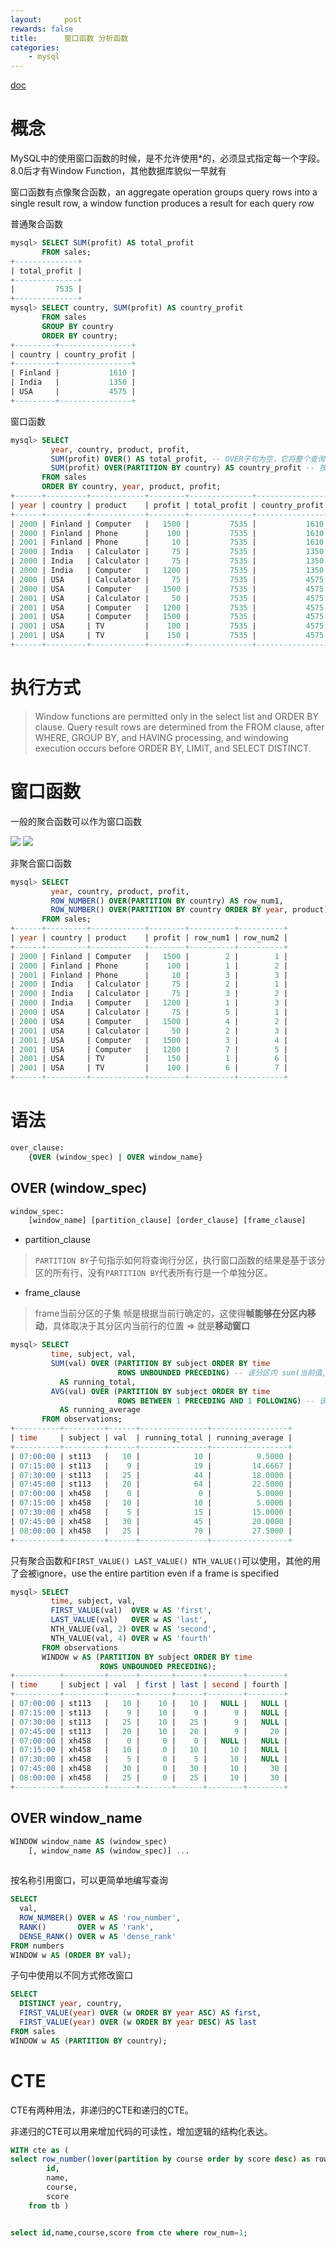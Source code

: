 ```yaml
---
layout:     post
rewards: false
title:      窗口函数 分析函数
categories:
    - mysql
---
```


[doc](https://dev.mysql.com/doc/refman/8.0/en/window-functions.html)


# 概念
MySQL中的使用窗口函数的时候，是不允许使用*的，必须显式指定每一个字段。8.0后才有Window Function，其他数据库貌似一早就有

窗口函数有点像聚合函数，an aggregate operation groups query rows into a single result row, 
a window function produces a result for each query row

普通聚合函数
```sql
mysql> SELECT SUM(profit) AS total_profit
       FROM sales;
+--------------+
| total_profit |
+--------------+
|         7535 |
+--------------+
mysql> SELECT country, SUM(profit) AS country_profit
       FROM sales
       GROUP BY country
       ORDER BY country;
+---------+----------------+
| country | country_profit |
+---------+----------------+
| Finland |           1610 |
| India   |           1350 |
| USA     |           4575 |
+---------+----------------+
```

窗口函数
```sql
mysql> SELECT
         year, country, product, profit,
         SUM(profit) OVER() AS total_profit, -- OVER子句为空，它将整个查询行集视为单个分区。因此，窗函数产生全局和，但对每一行都这样做。
         SUM(profit) OVER(PARTITION BY country) AS country_profit -- 按国家/地区划分行，每个分区（每个国家/地区）生成一个总和。该函数为每个分区行生成此总和。
       FROM sales
       ORDER BY country, year, product, profit;
+------+---------+------------+--------+--------------+----------------+
| year | country | product    | profit | total_profit | country_profit |
+------+---------+------------+--------+--------------+----------------+
| 2000 | Finland | Computer   |   1500 |         7535 |           1610 |
| 2000 | Finland | Phone      |    100 |         7535 |           1610 |
| 2001 | Finland | Phone      |     10 |         7535 |           1610 |
| 2000 | India   | Calculator |     75 |         7535 |           1350 |
| 2000 | India   | Calculator |     75 |         7535 |           1350 |
| 2000 | India   | Computer   |   1200 |         7535 |           1350 |
| 2000 | USA     | Calculator |     75 |         7535 |           4575 |
| 2000 | USA     | Computer   |   1500 |         7535 |           4575 |
| 2001 | USA     | Calculator |     50 |         7535 |           4575 |
| 2001 | USA     | Computer   |   1200 |         7535 |           4575 |
| 2001 | USA     | Computer   |   1500 |         7535 |           4575 |
| 2001 | USA     | TV         |    100 |         7535 |           4575 |
| 2001 | USA     | TV         |    150 |         7535 |           4575 |
+------+---------+------------+--------+--------------+----------------+
```

# 执行方式

> Window functions are permitted only in the select list and ORDER BY clause. 
> Query result rows are determined from the FROM clause, after WHERE, GROUP BY, and HAVING processing,
> and windowing execution occurs before ORDER BY, LIMIT, and SELECT DISTINCT.

# 窗口函数

一般的聚合函数可以作为窗口函数

<span class='gp-2'>
    <img src='https://cdn.jsdelivr.net/gh/631068264/img/006tNc79ly1g20tqixrt3j316c0kojso.jpg' />
    <img src='https://cdn.jsdelivr.net/gh/631068264/img/006tNc79ly1g20tr48ybwj30ug0u00uj.jpg' />
</span>

非聚合窗口函数
```sql
mysql> SELECT
         year, country, product, profit,
         ROW_NUMBER() OVER(PARTITION BY country) AS row_num1,
         ROW_NUMBER() OVER(PARTITION BY country ORDER BY year, product) AS row_num2
       FROM sales;
+------+---------+------------+--------+----------+----------+
| year | country | product    | profit | row_num1 | row_num2 |
+------+---------+------------+--------+----------+----------+
| 2000 | Finland | Computer   |   1500 |        2 |        1 |
| 2000 | Finland | Phone      |    100 |        1 |        2 |
| 2001 | Finland | Phone      |     10 |        3 |        3 |
| 2000 | India   | Calculator |     75 |        2 |        1 |
| 2000 | India   | Calculator |     75 |        3 |        2 |
| 2000 | India   | Computer   |   1200 |        1 |        3 |
| 2000 | USA     | Calculator |     75 |        5 |        1 |
| 2000 | USA     | Computer   |   1500 |        4 |        2 |
| 2001 | USA     | Calculator |     50 |        2 |        3 |
| 2001 | USA     | Computer   |   1500 |        3 |        4 |
| 2001 | USA     | Computer   |   1200 |        7 |        5 |
| 2001 | USA     | TV         |    150 |        1 |        6 |
| 2001 | USA     | TV         |    100 |        6 |        7 |
+------+---------+------------+--------+----------+----------+
```

# 语法
```sql
over_clause:
    {OVER (window_spec) | OVER window_name}
```
## OVER (window_spec)
```sql
window_spec:
    [window_name] [partition_clause] [order_clause] [frame_clause]
```
- partition_clause

> `PARTITION BY`子句指示如何将查询行分区，执行窗口函数的结果是基于该分区的所有行，没有`PARTITION BY`代表所有行是一个单独分区。

- frame_clause

> frame当前分区的子集 帧是根据当前行确定的，这使得**帧能够在分区内移动**，具体取决于其分区内当前行的位置 => 就是**移动窗口**

```sql
mysql> SELECT
         time, subject, val,
         SUM(val) OVER (PARTITION BY subject ORDER BY time
                        ROWS UNBOUNDED PRECEDING) -- 该分区内 sum(当前值,sum(前一个值))
           AS running_total,
         AVG(val) OVER (PARTITION BY subject ORDER BY time
                        ROWS BETWEEN 1 PRECEDING AND 1 FOLLOWING) -- 该分区内 avg(后一个值,当前值,前一个值)
           AS running_average
       FROM observations;
+----------+---------+------+---------------+-----------------+
| time     | subject | val  | running_total | running_average |
+----------+---------+------+---------------+-----------------+
| 07:00:00 | st113   |   10 |            10 |          9.5000 |
| 07:15:00 | st113   |    9 |            19 |         14.6667 |
| 07:30:00 | st113   |   25 |            44 |         18.0000 |
| 07:45:00 | st113   |   20 |            64 |         22.5000 |
| 07:00:00 | xh458   |    0 |             0 |          5.0000 |
| 07:15:00 | xh458   |   10 |            10 |          5.0000 |
| 07:30:00 | xh458   |    5 |            15 |         15.0000 |
| 07:45:00 | xh458   |   30 |            45 |         20.0000 |
| 08:00:00 | xh458   |   25 |            70 |         27.5000 |
+----------+---------+------+---------------+-----------------+
```

只有聚合函数和`FIRST_VALUE() LAST_VALUE() NTH_VALUE()`可以使用，其他的用了会被ignore，use the entire partition even if a frame is specified

```sql
mysql> SELECT
         time, subject, val,
         FIRST_VALUE(val)  OVER w AS 'first',
         LAST_VALUE(val)   OVER w AS 'last',
         NTH_VALUE(val, 2) OVER w AS 'second',
         NTH_VALUE(val, 4) OVER w AS 'fourth'
       FROM observations
       WINDOW w AS (PARTITION BY subject ORDER BY time
                    ROWS UNBOUNDED PRECEDING);
+----------+---------+------+-------+------+--------+--------+
| time     | subject | val  | first | last | second | fourth |
+----------+---------+------+-------+------+--------+--------+
| 07:00:00 | st113   |   10 |    10 |   10 |   NULL |   NULL |
| 07:15:00 | st113   |    9 |    10 |    9 |      9 |   NULL |
| 07:30:00 | st113   |   25 |    10 |   25 |      9 |   NULL |
| 07:45:00 | st113   |   20 |    10 |   20 |      9 |     20 |
| 07:00:00 | xh458   |    0 |     0 |    0 |   NULL |   NULL |
| 07:15:00 | xh458   |   10 |     0 |   10 |     10 |   NULL |
| 07:30:00 | xh458   |    5 |     0 |    5 |     10 |   NULL |
| 07:45:00 | xh458   |   30 |     0 |   30 |     10 |     30 |
| 08:00:00 | xh458   |   25 |     0 |   25 |     10 |     30 |
+----------+---------+------+-------+------+--------+--------+
```


## OVER window_name

```sql
WINDOW window_name AS (window_spec)
    [, window_name AS (window_spec)] ...
    
```

按名称引用窗口，可以更简单地编写查询
```sql
SELECT
  val,
  ROW_NUMBER() OVER w AS 'row_number',
  RANK()       OVER w AS 'rank',
  DENSE_RANK() OVER w AS 'dense_rank'
FROM numbers
WINDOW w AS (ORDER BY val);

```
子句中使用以不同方式修改窗口
```sql
SELECT
  DISTINCT year, country,
  FIRST_VALUE(year) OVER (w ORDER BY year ASC) AS first,
  FIRST_VALUE(year) OVER (w ORDER BY year DESC) AS last
FROM sales
WINDOW w AS (PARTITION BY country);
```

# CTE
CTE有两种用法，非递归的CTE和递归的CTE。

非递归的CTE可以用来增加代码的可读性，增加逻辑的结构化表达。
```sql
WITH cte as (
select row_number()over(partition by course order by score desc) as row_num, 
		id,
		name,
		course,
		score 
	from tb )


select id,name,course,score from cte where row_num=1;
```

